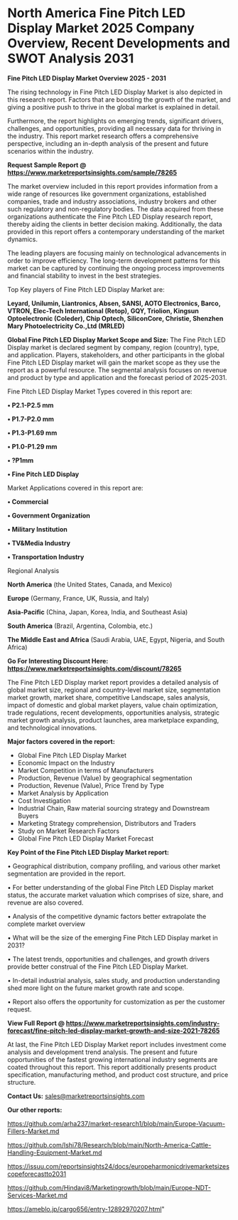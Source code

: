 # North America Fine Pitch LED Display Market 2025 Company Overview, Recent Developments and SWOT Analysis 2031

<Strong> Fine Pitch LED Display Market Overview 2025 - 2031</strong>

The rising technology in Fine Pitch LED Display Market is also depicted in this research report. Factors that are boosting the growth of the market, and giving a positive push to thrive in the global market is explained in detail.

Furthermore, the report highlights on emerging trends, significant drivers, challenges, and opportunities, providing all necessary data for thriving in the industry. This report market research offers a comprehensive perspective, including an in-depth analysis of the present and future scenarios within the industry.

<strong>Request Sample Report @ <a href=https://www.marketreportsinsights.com/sample/78265>https://www.marketreportsinsights.com/sample/78265</a></strong>

The market overview included in this report provides information from a wide range of resources like government organizations, established companies, trade and industry associations, industry brokers and other such regulatory and non-regulatory bodies. The data acquired from these organizations authenticate the Fine Pitch LED Display research report, thereby aiding the clients in better decision making. Additionally, the data provided in this report offers a contemporary understanding of the market dynamics.

The leading players are focusing mainly on technological advancements in order to improve efficiency. The long-term development patterns for this market can be captured by continuing the ongoing process improvements and financial stability to invest in the best strategies.

Top Key players of Fine Pitch LED Display Market are:

<strong>Leyard, Unilumin, Liantronics, Absen, SANSI, AOTO Electronics, Barco, VTRON, Elec-Tech International (Retop), GQY, Triolion, Kingsun Optoelectronic (Coleder), Chip Optech, SiliconCore, Christie, Shenzhen Mary Photoelectricity Co.,Ltd (MRLED)</strong>

<strong><b>Global Fine Pitch LED Display Market Scope and Size:</b></strong>
The Fine Pitch LED Display market is declared segment by company, region (country), type, and application. Players, stakeholders, and other participants in the global Fine Pitch LED Display market will gain the market scope as they use the report as a powerful resource. The segmental analysis focuses on revenue and product by type and application and the forecast period of 2025-2031.

Fine Pitch LED Display Market Types covered in this report are:

<strong>• P2.1-P2.5 mm

• P1.7-P2.0 mm

• P1.3-P1.69 mm

• P1.0-P1.29 mm

• ?P1mm

• Fine Pitch LED Display</strong>

Market Applications covered in this report are:

<strong>• Commercial

• Government Organization

• Military Institution

• TV&Media Industry

• Transportation Industry</strong> 

Regional Analysis

<strong>North America</strong> (the United States, Canada, and Mexico)

<strong>Europe</strong> (Germany, France, UK, Russia, and Italy)

<strong>Asia-Pacific</strong> (China, Japan, Korea, India, and Southeast Asia)

<strong>South America</strong> (Brazil, Argentina, Colombia, etc.)

<strong>The Middle East and Africa</strong> (Saudi Arabia, UAE, Egypt, Nigeria, and South Africa)

<strong>Go For Interesting Discount Here: <a href=https://www.marketreportsinsights.com/discount/78265>https://www.marketreportsinsights.com/discount/78265</a></strong>

The Fine Pitch LED Display market report provides a detailed analysis of global market size, regional and country-level market size, segmentation market growth, market share, competitive Landscape, sales analysis, impact of domestic and global market players, value chain optimization, trade regulations, recent developments, opportunities analysis, strategic market growth analysis, product launches, area marketplace expanding, and technological innovations.

<strong><b>Major factors covered in the report:</b></strong>
<ul>
  <li>Global Fine Pitch LED Display Market </li>
  <li>Economic Impact on the Industry</li>
  <li>Market Competition in terms of Manufacturers</li>
  <li>Production, Revenue (Value) by geographical segmentation</li>
  <li>Production, Revenue (Value), Price Trend by Type</li>
  <li>Market Analysis by Application</li>
  <li>Cost Investigation</li>
  <li>Industrial Chain, Raw material sourcing strategy and Downstream Buyers</li>
  <li>Marketing Strategy comprehension, Distributors and Traders</li>
  <li>Study on Market Research Factors</li>
  <li>Global Fine Pitch LED Display Market Forecast</li>
</ul>

<strong><b>Key Point of the Fine Pitch LED Display Market report:</b></strong>

• Geographical distribution, company profiling, and various other market segmentation are provided in the report.

• For better understanding of the global Fine Pitch LED Display market status, the accurate market valuation which comprises of size, share, and revenue are also covered.

• Analysis of the competitive dynamic factors better extrapolate the complete market overview

• What will be the size of the emerging Fine Pitch LED Display market in 2031?

• The latest trends, opportunities and challenges, and growth drivers provide better construal of the Fine Pitch LED Display Market.

• In-detail industrial analysis, sales study, and production understanding shed more light on the future market growth rate and scope.

• Report also offers the opportunity for customization as per the customer request.

<strong><b>View Full Report @ <a href=https://www.marketreportsinsights.com/industry-forecast/fine-pitch-led-display-market-growth-and-size-2021-78265>https://www.marketreportsinsights.com/industry-forecast/fine-pitch-led-display-market-growth-and-size-2021-78265</a></b></strong>


At last, the Fine Pitch LED Display Market report includes investment come analysis and development trend analysis. The present and future opportunities of the fastest growing international industry segments are coated throughout this report. This report additionally presents product specification, manufacturing method, and product cost structure, and price structure.

<strong>Contact Us:</strong>
sales@marketreportsinsights.com

<strong>Our other reports:</strong>

<a href=https://github.com/arha237/market-research1/blob/main/Europe-Vacuum-Fillers-Market.md>https://github.com/arha237/market-research1/blob/main/Europe-Vacuum-Fillers-Market.md</a>

<a href=https://github.com/Ishi78/Research/blob/main/North-America-Cattle-Handling-Equipment-Market.md>https://github.com/Ishi78/Research/blob/main/North-America-Cattle-Handling-Equipment-Market.md</a>

<a href=https://issuu.com/reportsinsights24/docs/europeharmonicdrivemarketsizescopeforecastto2031>https://issuu.com/reportsinsights24/docs/europeharmonicdrivemarketsizescopeforecastto2031</a>

<a href=https://github.com/Hindavi8/Marketingrowth/blob/main/Europe-NDT-Services-Market.md>https://github.com/Hindavi8/Marketingrowth/blob/main/Europe-NDT-Services-Market.md</a>

<a href=https://ameblo.jp/cargo656/entry-12892970207.html>https://ameblo.jp/cargo656/entry-12892970207.html</a>"
